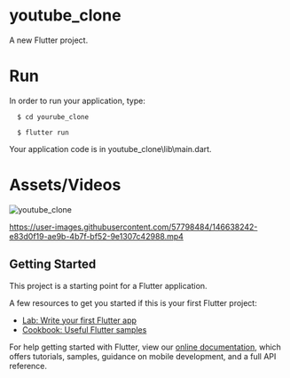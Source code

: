 # youtube_clone

A new Flutter project.

# Run

In order to run your application, type:

<!--START_SECTION:waka-->
```text
  $ cd yourube_clone
```
<!--END_SECTION:waka-->


<!--START_SECTION:waka-->
```text
  $ flutter run
```
<!--END_SECTION:waka-->

Your application code is in youtube_clone\lib\main.dart.

# Assets/Videos


![youtube_clone](https://user-images.githubusercontent.com/57798484/146638238-e2270bbf-093a-41df-984c-84dd87b7a94f.jpg)



https://user-images.githubusercontent.com/57798484/146638242-e83d0f19-ae9b-4b7f-bf52-9e1307c42988.mp4




## Getting Started

This project is a starting point for a Flutter application.

A few resources to get you started if this is your first Flutter project:

- [Lab: Write your first Flutter app](https://flutter.dev/docs/get-started/codelab)
- [Cookbook: Useful Flutter samples](https://flutter.dev/docs/cookbook)

For help getting started with Flutter, view our
[online documentation](https://flutter.dev/docs), which offers tutorials,
samples, guidance on mobile development, and a full API reference.
